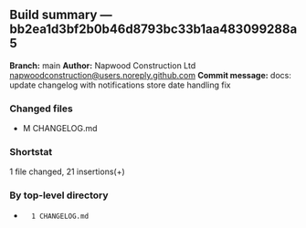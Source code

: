 ## Build summary — bb2ea1d3bf2b0b46d8793bc33b1aa483099288a5

**Branch:** main **Author:** Napwood Construction Ltd <napwoodconstruction@users.noreply.github.com>
**Commit message:** docs: update changelog with notifications store date handling fix

### Changed files

- M CHANGELOG.md

### Shortstat

1 file changed, 21 insertions(+)

### By top-level directory

-       1 CHANGELOG.md
